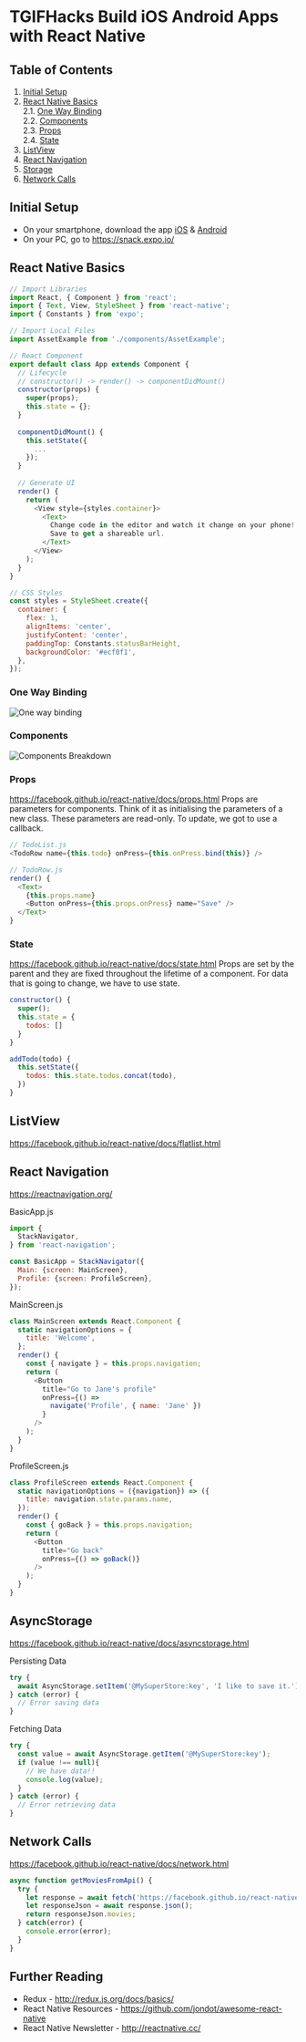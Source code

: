 # TGIFHacks Build iOS Android Apps with React Native

## Table of Contents
1. [Initial Setup](#initial-setup)
2. [React Native Basics](#react-native-basics)  
    2.1. [One Way Binding](#one-way-binding)  
    2.2. [Components](#components)  
    2.3. [Props](#props)  
    2.4. [State](#state)  
3. [ListView](#listview)
4. [React Navigation](#react-navigation)
5. [Storage](#storage)
6. [Network Calls](#network-calls)

## Initial Setup  
- On your smartphone, download the app [iOS](https://itunes.apple.com/us/app/expo-client/id982107779?mt=8) & [Android](https://play.google.com/store/apps/details?id=host.exp.exponent&hl=en)
- On your PC, go to https://snack.expo.io/

## React Native Basics

```javascript
// Import Libraries
import React, { Component } from 'react';
import { Text, View, StyleSheet } from 'react-native';
import { Constants } from 'expo';

// Import Local Files
import AssetExample from './components/AssetExample';

// React Component
export default class App extends Component {
  // Lifecycle
  // constructor() -> render() -> componentDidMount()
  constructor(props) {
    super(props);
    this.state = {};
  }
  
  componentDidMount() {
    this.setState({
      ...
    });
  }
  
  // Generate UI
  render() {
    return (
      <View style={styles.container}>
        <Text>
          Change code in the editor and watch it change on your phone!
          Save to get a shareable url.
        </Text>
      </View>
    );
  }
}

// CSS Styles
const styles = StyleSheet.create({
  container: {
    flex: 1,
    alignItems: 'center',
    justifyContent: 'center',
    paddingTop: Constants.statusBarHeight,
    backgroundColor: '#ecf0f1',
  },
});
```

### One Way Binding
![One way binding](http://voidcanvas.com/wp-content/uploads/2014/04/facebook-react-two-way-data-binding.png)


### Components
![Components Breakdown](http://nitrajka.com/wp-content/uploads/2016/08/uimockscript.png)

### Props
https://facebook.github.io/react-native/docs/props.html
Props are parameters for components. Think of it as initialising the parameters of a new class. These parameters are read-only. To update, we got to use a callback.

```javascript
// TodoList.js
<TodoRow name={this.todo} onPress={this.onPress.bind(this)} />

// TodoRow.js
render() {
  <Text>
    {this.props.name}
    <Button onPress={this.props.onPress} name="Save" />
  </Text>
}
```

### State
https://facebook.github.io/react-native/docs/state.html
Props are set by the parent and they are fixed throughout the lifetime of a component. For data that is going to change, we have to use state.

```javascript
constructor() {
  super();
  this.state = {
    todos: []
  }
}

addTodo(todo) {
  this.setState({
    todos: this.state.todos.concat(todo),
  })
}
```

## ListView

https://facebook.github.io/react-native/docs/flatlist.html


## React Navigation
https://reactnavigation.org/

BasicApp.js
```javascript
import {
  StackNavigator,
} from 'react-navigation';

const BasicApp = StackNavigator({
  Main: {screen: MainScreen},
  Profile: {screen: ProfileScreen},
});
```

MainScreen.js
```javascript
class MainScreen extends React.Component {
  static navigationOptions = {
    title: 'Welcome',
  };
  render() {
    const { navigate } = this.props.navigation;
    return (
      <Button
        title="Go to Jane's profile"
        onPress={() =>
          navigate('Profile', { name: 'Jane' })
        }
      />
    );
  }
}
```

ProfileScreen.js
```javascript
class ProfileScreen extends React.Component {
  static navigationOptions = ({navigation}) => ({
    title: navigation.state.params.name,
  });
  render() {
    const { goBack } = this.props.navigation;
    return (
      <Button
        title="Go back"
        onPress={() => goBack()}
      />
    );
  }
}
```

## AsyncStorage
https://facebook.github.io/react-native/docs/asyncstorage.html

Persisting Data
```javascript
try {
  await AsyncStorage.setItem('@MySuperStore:key', 'I like to save it.');
} catch (error) {
  // Error saving data
}
```

Fetching Data
```javascript
try {
  const value = await AsyncStorage.getItem('@MySuperStore:key');
  if (value !== null){
    // We have data!!
    console.log(value);
  }
} catch (error) {
  // Error retrieving data
}
```

## Network Calls
https://facebook.github.io/react-native/docs/network.html

```javascript
async function getMoviesFromApi() {
  try {
    let response = await fetch('https://facebook.github.io/react-native/movies.json');
    let responseJson = await response.json();
    return responseJson.movies;
  } catch(error) {
    console.error(error);
  }
}
```

## Further Reading
- Redux - http://redux.js.org/docs/basics/
- React Native Resources - https://github.com/jondot/awesome-react-native
- React Native Newsletter - http://reactnative.cc/

